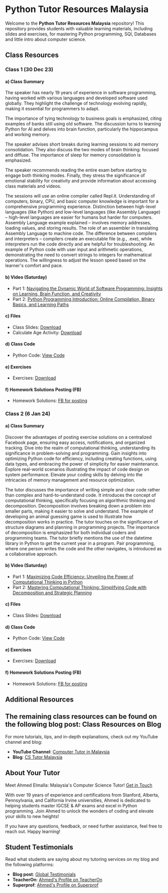 # Python Tutor Resources Malaysia 

Welcome to the **Python Tutor Resources Malaysia** repository! 
This repository provides students with valuable learning materials, including slides and exercises, for mastering Python programming, SQl, Databases and little intro 
about computer science.

## Class Resources

### Class 1 (30 Dec 23)

#### a) Class Summary

The speaker has nearly 19 years of experience in software programming, having worked with various languages and developed software used globally. They highlight the challenge of technology evolving rapidly, making it essential for programmers to adapt.

The importance of tying technology to business goals is emphasized, citing examples of banks still using old software. The discussion turns to learning Python for AI and delves into brain function, particularly the hippocampus and working memory.

The speaker advises short breaks during learning sessions to aid memory consolidation. They also discuss the two modes of brain thinking: focused and diffuse. The importance of sleep for memory consolidation is emphasized.

The speaker recommends reading the entire exam before starting to engage both thinking modes. Finally, they stress the significance of emotional stability for creativity and provide information about accessing class materials and videos.

The sessions will use an online compiler called Repl.it.
Understanding of computers, binary, CPU, and basic computer knowledge is important for a comprehensive programming experience.
Distinction between high-level languages (like Python) and low-level languages (like Assembly Language) – high-level languages are easier for humans but harder for computers.
Assembly Language example explained – involves memory addresses, loading values, and storing results.
The role of an assembler in translating Assembly Language to machine code.
The difference between compilers and interpreters – compilers create an executable file (e.g., .exe), while interpreters run the code directly and are helpful for troubleshooting.
An example of Python code with user input and arithmetic operations, demonstrating the need to convert strings to integers for mathematical operations.
The willingness to adjust the lesson speed based on the learner's comfort and pace.

#### b) Video (Saturday)

- Part 1: [Navigating the Dynamic World of Software Programming: Insights on Learning, Brain Function, and Creativity](youtu.be/yt3r1wyY42Y)
- Part 2: [Python Programming Introduction: Online Compilation, Binary Basics, and Learning Paths](youtu.be/IkSmFCHK_EM)

#### c) Files

- Class Slides: [Download](drive.google.com/drive/folders/1Lljymcz6UxED6luj31KIadLs5uNxb9Ca?usp=sharing)
- Calculate Age Activity: [Download](drive.google.com/file/d/13-nP27JH1WLAY-1T2u6sPswrWpt1mS6t/view?usp=drive_link)

#### d) Class Code

- Python Code: [View Code](replit.com/@AhmedElmalla/Python-GsinYeo#Class%201.py)

#### e) Exercises

- Exercises: [Download](drive.google.com/drive/folders/14masrbwK-dqg32cEu5CAtzWmmGOB3Oeh?usp=drive_link)

#### f) Homework Solutions Posting (FB)

- Homework Solutions: [FB for posting ](www.facebook.com/igcseCStutor/posts/pfbid02FSV8QFAk8sUBCaMGsKH7WcXB52XJbK72zP8gDQSu1PxvCweW3Ksev48sfRACe9PUl)

### Class 2 (6 Jan 24)

#### a) Class Summary

Discover the advantages of posting exercise solutions on a centralized Facebook page, ensuring easy access, notifications, and organized tracking. Dive into the realm of computational thinking, understanding its significance in problem-solving and programming. Gain insights into optimizing Python code for efficiency, including creating functions, using data types, and embracing the power of simplicity for easier maintenance. Explore real-world scenarios illustrating the impact of code design on system performance. Elevate your coding skills by delving into the intricacies of memory management and resource optimization.

The tutor discusses the importance of writing simple and clear code rather than complex and hard-to-understand code.
It introduces the concept of computational thinking, specifically focusing on algorithmic thinking and decomposition.
Decomposition involves breaking down a problem into smaller parts, making it easier to solve and understand.
The example of developing an animal guessing game is used to illustrate how decomposition works in practice.
The tutor touches on the significance of structure diagrams and planning in programming projects.
The importance of decomposition is emphasized for both individual coders and programming teams.
The tutor briefly mentions the use of the datetime library in Python to get the current year in a program.
Pair programming, where one person writes the code and the other navigates, is introduced as a collaborative approach.

#### b) Video (Saturday)

- Part 1: [Maximizing Code Efficiency: Unveiling the Power of Computational Thinking in Python](youtu.be/c7KXnzcj3TU)
- Part 2: [Mastering Computational Thinking: Simplifying Code with Decomposition and Strategic Planning](youtu.be/bhv2qJCM89o)

#### c) Files

- Class Slides: [Download](drive.google.com/file/d/17V_jWnD74WGoJ4CkUSEHu7ti38L_pnrf/view?usp=drive_link)

#### d) Class Code

- Python Code: [View Code](replit.com/@AhmedElmalla/Python-GsinYeo#Class%202.py)

#### e) Exercises

- Exercises: [Download](replit.com/@AhmedElmalla/Python-GsinYeo#Class%202%20-%20Exercise.py)

#### f) Homework Solutions Posting (FB)

- Homework Solutions: [FB for posting ](www.facebook.com/igcseCStutor/posts/pfbid02FSV8QFAk8sUBCaMGsKH7WcXB52XJbK72zP8gDQSu1PxvCweW3Ksev48sfRACe9PUl)


## Additional Resources
The remaining class resources can be found on the following blog post: Class Resources on Blog
---

For more tutorials, tips, and in-depth explanations, check out my YouTube channel and blog:

- **YouTube Channel**: [Computer Tutor in Malaysia](https://www.youtube.com/@tutorAL9618)
- **Blog**: [CS Tutor Malaysia ](https://elmalla.info/blog/1)


## About Your Tutor

Meet Ahmed Elmalla: Malaysia's Computer Science Tutor! [Get in Touch](https://wa.me/message/SGE2FIFHJBCUC1)

With over 19 years of experience and certifications from Stanford, Alberta, Pennsylvania, and California Irvine universities, Ahmed is dedicated to helping students master IGCSE & AP exams and excel in Python programming. Join Ahmed to unlock the wonders of coding and elevate your skills to new heights!

If you have any questions, feedback, or need further assistance, feel free to reach out. Happy learning!


## Student Testimonials
Read what students are saying about my tutoring services on my blog and the following platforms:

- **Blog post**: [Global Testimonials](https://elmalla.info/blog/48)
- **TeacherOn**: [Ahmed's Profile on TeacherOn](https://www.teacheron.com/tutor-profile/6ZTs?r=6ZTs)
- **Superprof**: [Ahmed's Profile on Superprof](https://www.superprof.com.my/ir/26571560-8c328)